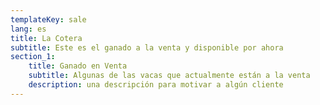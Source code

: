```yaml
---
templateKey: sale
lang: es
title: La Cotera
subtitle: Este es el ganado a la venta y disponible por ahora
section_1:
    title: Ganado en Venta
    subtitle: Algunas de las vacas que actualmente están a la venta
    description: una descripción para motivar a algún cliente
---
```


